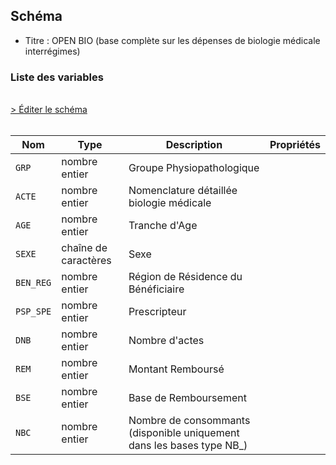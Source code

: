 ## Schéma

- Titre : OPEN BIO (base complète sur les dépenses de biologie médicale interrégimes)

### Liste des variables
<br />
<div>
    <a href="https://gitlab.com/healthdatahub/schema-snds/edit/master/schemas/OPEN_DATA/OPEN_BIO.json"  
    arget="_blank" rel="noopener noreferrer">> Éditer le schéma</a>
    <OutboundLink />
</div>
<br />

Nom|Type|Description|Propriétés
-|-|-|-
`GRP`|nombre entier|Groupe Physiopathologique||
`ACTE`|nombre entier|Nomenclature détaillée biologie médicale||
`AGE`|nombre entier|Tranche d&#x27;Age||
`SEXE`|chaîne de caractères|Sexe||
`BEN_REG`|nombre entier|Région de Résidence du Bénéficiaire||
`PSP_SPE`|nombre entier|Prescripteur||
`DNB`|nombre entier|Nombre d&#x27;actes||
`REM`|nombre entier|Montant Remboursé||
`BSE`|nombre entier|Base de Remboursement||
`NBC`|nombre entier|Nombre de consommants (disponible uniquement dans les bases type NB_)||

